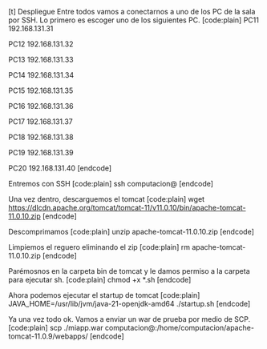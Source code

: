 [t] Despliegue
Entre todos vamos a conectarnos a uno de los PC de la sala por SSH. Lo primero es escoger uno de los siguientes PC. 
[code:plain]
PC11
192.168.131.31

PC12
192.168.131.32

PC13
192.168.131.33

PC14
192.168.131.34

PC15
192.168.131.35

PC16
192.168.131.36

PC17
192.168.131.37

PC18
192.168.131.38

PC19
192.168.131.39

PC20
192.168.131.40 
[endcode]

Entremos con SSH
[code:plain]
ssh computacion@<IP>
[endcode]

Una vez dentro, descarguemos el tomcat
[code:plain]
wget https://dlcdn.apache.org/tomcat/tomcat-11/v11.0.10/bin/apache-tomcat-11.0.10.zip
[endcode]

Descomprimamos
[code:plain]
unzip apache-tomcat-11.0.10.zip
[endcode]

Limpiemos el reguero eliminando el zip
[code:plain]
rm apache-tomcat-11.0.10.zip
[endcode]

Parémosnos en la carpeta bin de tomcat y le damos permiso a la carpeta para ejecutar sh.
[code:plain]
chmod +x *.sh
[endcode]

Ahora podemos ejecutar el startup de tomcat
[code:plain]
JAVA_HOME=/usr/lib/jvm/java-21-openjdk-amd64 ./startup.sh
[endcode]

Ya una vez todo ok. Vamos a enviar un war de prueba por medio de SCP.
[code:plain]
scp ./miapp.war computacion@<IP>:/home/computacion/apache-tomcat-11.0.9/webapps/
[endcode]